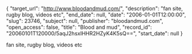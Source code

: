 {
  "target_url": "http://www.bloodandmud.com/", 
  "description": "fan site, rugby blog, videos etc", 
  "end_date": null, 
  "date": "2006-01-01T12:00:00", 
  "slug": 23746, 
  "subject": null, 
  "publisher": "bloodandmud.com", 
  "open_access": false, 
  "title": "Blood and mud", 
  "record_id": "20060101T120000/5aqJ2hsxIHHR2HZyK4K5sQ==", 
  "start_date": null
}

fan site, rugby blog, videos etc